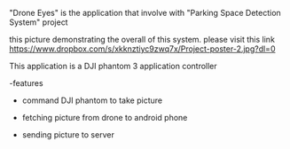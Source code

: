 "Drone Eyes" is the application that involve with "Parking Space Detection System" project  

 
this picture demonstrating the overall of this system. please visit this link 
https://www.dropbox.com/s/xkknztiyc9zwq7x/Project-poster-2.jpg?dl=0


This application is a DJI phantom 3 application controller

-features

* command DJI phantom to take picture

* fetching picture from drone to android phone

* sending picture to server